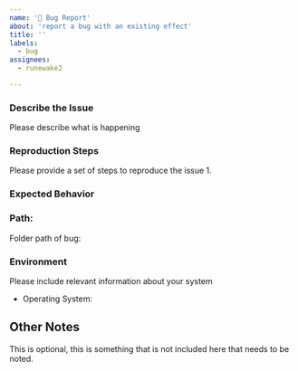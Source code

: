 ```yaml
---
name: '🐞 Bug Report'
about: 'report a bug with an existing effect'
title: ''
labels:
  - bug
assignees:
  - runewake2

---
```


### Describe the Issue
Please describe what is happening


### Reproduction Steps
Please provide a set of steps to reproduce the issue
1. 

### Expected Behavior

### Path:
Folder path of bug:


### Environment

Please include relevant information about your system

* Operating System:

## Other Notes
This is optional, this is something that is not included here that needs to be noted.

